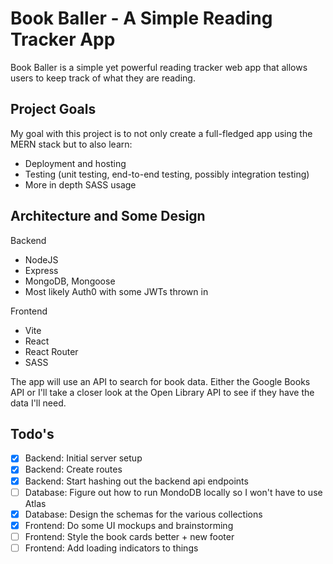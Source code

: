 # Book Baller - A Simple Reading Tracker App

Book Baller is a simple yet powerful reading tracker web app that allows users to keep track of what they are reading.

## Project Goals

My goal with this project is to not only create a full-fledged app using the MERN stack but to also learn:
- Deployment and hosting
- Testing (unit testing, end-to-end testing, possibly integration testing)
- More in depth SASS usage

## Architecture and Some Design
Backend
- NodeJS
- Express
- MongoDB, Mongoose
- Most likely Auth0 with some JWTs thrown in

Frontend
- Vite
- React
- React Router
- SASS

The app will use an API to search for book data. Either the Google Books API or I'll take a closer look at the Open Library API to see if they have the data I'll need.

## Todo's

- [x] Backend: Initial server setup
- [x] Backend: Create routes
- [x] Backend: Start hashing out the backend api endpoints
- [ ] Database: Figure out how to run MondoDB locally so I won't have to use Atlas
- [x] Database: Design the schemas for the various collections
- [x] Frontend: Do some UI mockups and brainstorming 
- [ ] Frontend: Style the book cards better + new footer
- [ ] Frontend: Add loading indicators to things